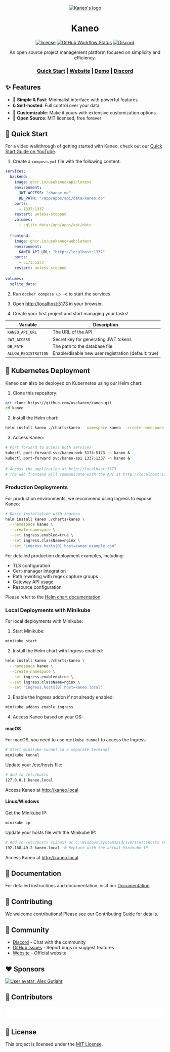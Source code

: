 <p align="center">
  <a href="https://kaneo.app">
    <img src="https://assets.kaneo.app/logo-mono-rounded.png" alt="Kaneo's logo" width="200" />
  </a>
</p>

<h1 align="center">Kaneo</h1>

<div align="center">

[![license](https://img.shields.io/badge/license-MIT-blue.svg)](LICENSE)
[![GitHub Workflow Status](https://img.shields.io/github/actions/workflow/status/usekaneo/kaneo/ci.yml?branch=main)](https://github.com/usekaneo/kaneo/actions)
[![Discord](https://img.shields.io/discord/1326250681530843178?color=7389D8&label=&logo=discord&logoColor=ffffff)](https://discord.gg/rU4tSyhXXU)

</div>

<p align="center">An open source project management platform focused on simplicity and efficiency.</p>

<div align="center">
  <h3>
    <a href="https://kaneo.app/quick-start">Quick Start</a>
    <span> | </span>
    <a href="https://kaneo.app">Website</a>
    <span> | </span>
    <a href="https://demo.kaneo.app">Demo</a>
    <span> | </span>
    <a href="https://discord.gg/rU4tSyhXXU">Discord</a>
  </h3>
</div>

## ✨ Features

- 🚀 **Simple & Fast**: Minimalist interface with powerful features
- 🔒 **Self-hosted**: Full control over your data
- 🎨 **Customizable**: Make it yours with extensive customization options
- 🤝 **Open Source**: MIT licensed, free forever

## 🚀 Quick Start

For a video walkthrough of getting started with Kaneo, check out our [Quick Start Guide on YouTube](https://www.youtube.com/watch?v=W2DwLtwH3k4).

1. Create a `compose.yml` file with the following content:

```yaml
services:
  backend:
    image: ghcr.io/usekaneo/api:latest
    environment:
      JWT_ACCESS: "change_me"
      DB_PATH: "/app/apps/api/data/kaneo.db"
    ports:
      - 1337:1337
    restart: unless-stopped
    volumes:
      - sqlite_data:/app/apps/api/data

  frontend:
    image: ghcr.io/usekaneo/web:latest
    environment:
      KANEO_API_URL: "http://localhost:1337"
    ports:
      - 5173:5173
    restart: unless-stopped

volumes:
  sqlite_data:
```

2. Run `docker compose up -d` to start the services.

3. Open [http://localhost:5173](http://localhost:5173) in your browser.

4. Create your first project and start managing your tasks!

| Variable | Description |
| -------- | ----------- |
| `KANEO_API_URL` | The URL of the API |
| `JWT_ACCESS` | Secret key for generating JWT tokens |
| `DB_PATH` | The path to the database file |
| `ALLOW_REGISTRATION` | Enable/disable new user registration (default: true) |

## 🚢 Kubernetes Deployment

Kaneo can also be deployed on Kubernetes using our Helm chart:

1. Clone this repository:

```bash
git clone https://github.com/usekaneo/kaneo.git
cd kaneo
```

2. Install the Helm chart:

```bash
helm install kaneo ./charts/kaneo --namespace kaneo --create-namespace
```

3. Access Kaneo:

```bash
# Port forward to access both services
kubectl port-forward svc/kaneo-web 5173:5173 -n kaneo &
kubectl port-forward svc/kaneo-api 1337:1337 -n kaneo &

# Access the application at http://localhost:5173
# The web frontend will communicate with the API at http://localhost:1337
```

### Production Deployments

For production environments, we recommend using Ingress to expose Kaneo:

```bash
# Basic installation with ingress
helm install kaneo ./charts/kaneo \
  --namespace kaneo \
  --create-namespace \
  --set ingress.enabled=true \
  --set ingress.className=nginx \
  --set "ingress.hosts[0].host=kaneo.example.com"
```

For detailed production deployment examples, including:

- TLS configuration
- Cert-manager integration
- Path rewriting with regex capture groups
- Gateway API usage
- Resource configuration

Please refer to the [Helm chart documentation](./charts/kaneo/README.md).

### Local Deployments with Minikube

For local deployments with Minikube:

1. Start Minikube:

```bash
minikube start
```

2. Install the Helm chart with Ingress enabled:

```bash
helm install kaneo ./charts/kaneo \
  --namespace kaneo \
  --create-namespace \
  --set ingress.enabled=true \
  --set ingress.className=nginx \
  --set "ingress.hosts[0].host=kaneo.local"
```

3. Enable the Ingress addon if not already enabled:

```bash
minikube addons enable ingress
```

4. Access Kaneo based on your OS:

#### macOS

For macOS, you need to use `minikube tunnel` to access the Ingress:

```bash
# Start minikube tunnel in a separate terminal
minikube tunnel
```

Update your /etc/hosts file:

```bash
# Add to /etc/hosts
127.0.0.1 kaneo.local
```

Access Kaneo at http://kaneo.local

#### Linux/Windows

Get the Minikube IP:

```bash
minikube ip
```

Update your hosts file with the Minikube IP:

```bash
# Add to /etc/hosts (Linux) or C:\Windows\System32\drivers\etc\hosts (Windows)
192.168.49.2 kaneo.local  # Replace with the actual Minikube IP
```

Access Kaneo at http://kaneo.local

## 📖 Documentation

For detailed instructions and documentation, visit our [Documentation](https://kaneo.app/quick-start).

## 🤝 Contributing

We welcome contributions! Please see our [Contributing Guide](CONTRIBUTING.md) for details.

## 💬 Community

- [Discord](https://discord.gg/rU4tSyhXXU) - Chat with the community
- [GitHub Issues](https://github.com/usekaneo/kaneo/issues) - Report bugs or suggest features
- [Website](https://kaneo.app) - Official website

## ❤️ Sponsors

<!-- sponsors --><a href="https://github.com/alexgutjahr"><img src="https:&#x2F;&#x2F;github.com&#x2F;alexgutjahr.png" width="60px" alt="User avatar: Alex Gutjahr" /></a><!-- sponsors -->

## 👥 Contributors

<p align="center">
  <img src="CONTRIBUTORS.svg" alt="Contributors" />
</p>

## 📝 License

This project is licensed under the [MIT License](LICENSE).
